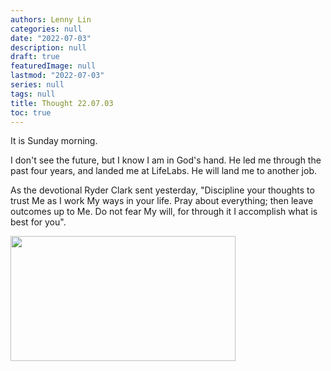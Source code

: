 ```yaml
---
authors: Lenny Lin
categories: null
date: "2022-07-03"
description: null
draft: true
featuredImage: null
lastmod: "2022-07-03"
series: null
tags: null
title: Thought 22.07.03
toc: true
---
```


<!--more-->

It is Sunday morning.

I don't see the future, but I know I am in God's hand.  He led me through the past four years, and landed me at LifeLabs.  He will land me to another job.

As the devotional Ryder Clark sent yesterday, "Discipline your thoughts to trust Me as I work My ways in your life. Pray about everything; then leave outcomes up to Me. Do not fear My will, for through it I accomplish what is best for you".

<img width ="360" height= "200" src = "/docs/images/291149036_818519582450067_8752214146746962012_n.jpg"/>
